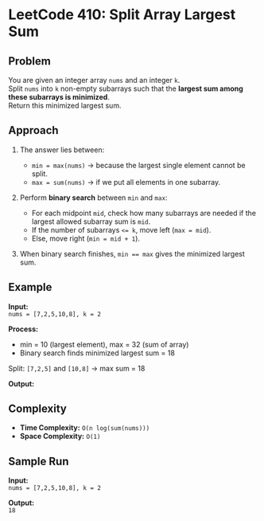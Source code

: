 # LeetCode 410: Split Array Largest Sum

## Problem
You are given an integer array `nums` and an integer `k`.  
Split `nums` into `k` non-empty subarrays such that the **largest sum among these subarrays is minimized**.  
Return this minimized largest sum.

## Approach

1. The answer lies between:
   - `min = max(nums)` → because the largest single element cannot be split.
   - `max = sum(nums)` → if we put all elements in one subarray.

2. Perform **binary search** between `min` and `max`:
   - For each midpoint `mid`, check how many subarrays are needed if the largest allowed subarray sum is `mid`.
   - If the number of subarrays `<= k`, move left (`max = mid`).
   - Else, move right (`min = mid + 1`).

3. When binary search finishes, `min == max` gives the minimized largest sum.

## Example

**Input:**  
`nums = [7,2,5,10,8], k = 2`  

**Process:**  
- min = 10 (largest element), max = 32 (sum of array)  
- Binary search finds minimized largest sum = 18  

Split: `[7,2,5]` and `[10,8]` → max sum = 18  

**Output:**

## Complexity

- **Time Complexity:** `O(n log(sum(nums)))`  
- **Space Complexity:** `O(1)`

## Sample Run

**Input:**  
    `nums = [7,2,5,10,8], k = 2`

**Output:**  
    `18`
